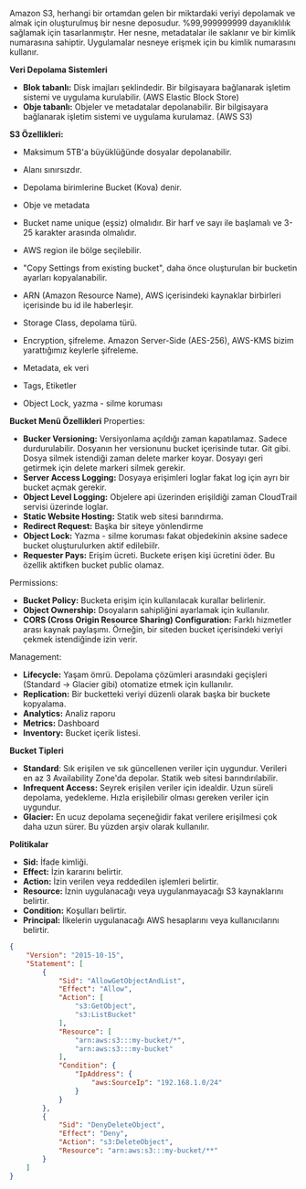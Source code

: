 Amazon S3, herhangi bir ortamdan gelen bir miktardaki veriyi depolamak ve almak için oluşturulmuş bir nesne deposudur. %99,999999999 dayanıklılık sağlamak için tasarlanmıştır. Her nesne, metadatalar ile saklanır ve bir kimlik numarasına sahiptir. Uygulamalar nesneye erişmek için bu kimlik numarasını kullanır.

**Veri Depolama Sistemleri**
- **Blok tabanlı:** Disk imajları şeklindedir. Bir bilgisayara bağlanarak işletim sistemi ve uygulama kurulabilir. (AWS Elastic Block Store)
- **Obje tabanlı:** Objeler ve metadatalar depolanabilir. Bir bilgisayara bağlanarak işletim sistemi ve uygulama kurulamaz. (AWS S3)

**S3 Özellikleri:**
- Maksimum 5TB'a  büyüklüğünde dosyalar depolanabilir. 
- Alanı sınırsızdır.
- Depolama birimlerine Bucket (Kova) denir.
- Obje ve metadata

- Bucket name unique (eşsiz) olmalıdır. Bir harf ve sayı ile başlamalı ve 3-25 karakter arasında olmalıdır.
- AWS region ile bölge seçilebilir.
- "Copy Settings from existing bucket", daha önce oluşturulan bir bucketin ayarları kopyalanabilir.
- ARN (Amazon Resource Name), AWS içerisindeki kaynaklar birbirleri içerisinde bu id ile haberleşir. 
- Storage Class, depolama türü.
- Encryption, şifreleme. Amazon Server-Side (AES-256), AWS-KMS bizim yarattığımız keylerle şifreleme.
- Metadata, ek veri
- Tags, Etiketler
- Object Lock, yazma - silme koruması

**Bucket Menü Özellikleri**
Properties:
- **Bucker Versioning:** Versiyonlama açıldığı zaman kapatılamaz. Sadece durdurulabilir. Dosyanın her versionunu bucket içerisinde tutar. Git gibi. Dosya silmek istendiği zaman delete marker koyar. Dosyayı geri getirmek için delete markeri silmek gerekir.
- **Server Access Logging:** Dosyaya erişimleri loglar fakat log için ayrı bir bucket açmak gerekir.
- **Object Level Logging:** Objelere api üzerinden erişildiği zaman CloudTrail servisi üzerinde loglar.
- **Static Website Hosting:** Statik web sitesi barındırma.
- **Redirect Request:** Başka bir siteye yönlendirme
- **Object Lock:** Yazma - silme koruması fakat objedekinin aksine sadece bucket oluşturulurken aktif edilebiilr.
- **Requester Pays:** Erişim ücreti. Buckete erişen kişi ücretini öder. Bu özellik aktifken bucket public olamaz.

Permissions:
- **Bucket Policy:** Bucketa erişim için kullanılacak kurallar belirlenir.
- **Object Ownership:** Dsoyaların sahipliğini ayarlamak için kullanılır.
- **CORS (Cross Origin Resource Sharing) Configuration:** Farklı hizmetler arası kaynak paylaşımı. Örneğin, bir siteden bucket içerisindeki veriyi çekmek istendiğinde izin verir.

Management:
- **Lifecycle:** Yaşam ömrü. Depolama çözümleri arasındaki geçişleri (Standard -> Glacier gibi) otomatize etmek için kullanılır. 
- **Replication:** Bir bucketteki veriyi düzenli olarak başka bir buckete kopyalama.
- **Analytics:** Analiz raporu
- **Metrics:** Dashboard
- **Inventory:** Bucket içerik listesi.

**Bucket Tipleri**

- **Standard**: Sık erişilen ve sık güncellenen veriler için uygundur. Verileri en az 3 Availability Zone'da depolar. Statik web sitesi barındırılabilir. 
- **Infrequent Access:** Seyrek erişilen veriler için idealdir. Uzun süreli depolama, yedekleme. Hızla erişilebilir olması gereken veriler için uygundur. 
- **Glacier:** En ucuz depolama seçeneğidir fakat verilere erişilmesi çok daha uzun sürer. Bu yüzden arşiv olarak kullanılır.

**Politikalar**

- **Sid:** İfade kimliği.
- **Effect:** İzin kararını belirtir.
- **Action:** İzin verilen veya reddedilen işlemleri belirtir. 
- **Resource:** İznin uygulanacağı veya uygulanmayacağı S3 kaynaklarını belirtir.
- **Condition:** Koşulları belirtir.
- **Principal:** İlkelerin uygulanacağı AWS hesaplarını veya kullanıcılarını belirtir.

```json
{
	"Version": "2015-10-15",
	"Statement": [
		{
			"Sid": "AllowGetObjectAndList",
			"Effect": "Allow",
			"Action": [
				"s3:GetObject",
				"s3:ListBucket"
			],
			"Resource": [
				"arn:aws:s3:::my-bucket/*",
				"arn:aws:s3:::my-bucket"
			],
			"Condition": {
				"IpAddress": {
					"aws:SourceIp": "192.168.1.0/24"
				}
			}
		},
		{
			"Sid": "DenyDeleteObject",
			"Effect": "Deny",
			"Action": "s3:DeleteObject",
			"Resource": "arn:aws:s3:::my-bucket/**"
		}
	]
}
```